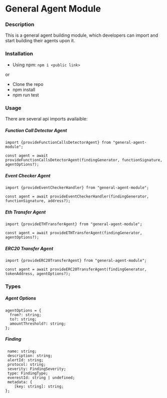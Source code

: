 # General Agent Module

### Description

This is a general agent building module, which developers can import and start building their agents upon it.

### Installation

- Using npm: `npm i <public link>`

or

- Clone the repo
- npm install
- npm run test

### Usage

There are several api imports availaible:

##### Function Call Detector Agent

```
import {provideFunctionCallsDetectorAgent} from "general-agent-module";

const agent = await provideFunctionCallsDetectorAgent(findingGenerator, functionSignature, agentOptions?);
```

##### Event Checker Agent

```
import {provideEventCheckerHandler} from "general-agent-module";

const agent = await provideEventCheckerHandler(findingGenerator, functionSignature, address?);
```

##### Eth Transfer Agent

```
import {provideETHTransferAgent} from "general-agent-module";

const agent = await provideETHTransferAgent(findingGenerator, agentOptions?);
```

##### ERC20 Transfer Agent

```
import {provideERC20TransferAgent} from "general-agent-module";

const agent = await provideERC20TransferAgent(findingGenerator,  tokenAddress, agentOptions?);
```

### Types

##### Agent Options

```
agentOptions = {
  from?: string;
  to?: string;
  amountThreshold?: string;
};
```

##### Finding

```
 name: string;
 description: string;
 alertId: string;
 protocol: string;
 severity: FindingSeverity;
 type: FindingType;
 everestId: string | undefined;
 metadata: {
    [key: string]: string;
};
```
